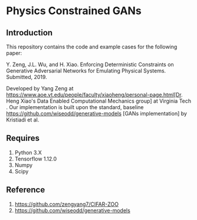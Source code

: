 # Physics Constrained GANs

## Introduction
This repository contains the code and example cases for the following paper:

Y. Zeng, J.L. Wu, and H. Xiao. Enforcing Deterministic Constraints on Generative Adversarial Networks for Emulating Physical Systems. Submitted, 2019.

Developed by Yang Zeng at https://www.aoe.vt.edu/people/faculty/xiaoheng/personal-page.html[Dr. Heng Xiao's Data Enabled Computational Mechanics group] at Virginia Tech . Our implementation is built upon the standard, baseline  https://github.com/wiseodd/generative-models [GANs implementation] by Kristiadi et al.

## Requires
1. Python 3.X
2. Tensorflow 1.12.0
3. Numpy 
4. Scipy


## Reference

1. https://github.com/zengyang7/CIFAR-ZOO
2. https://github.com/wiseodd/generative-models
